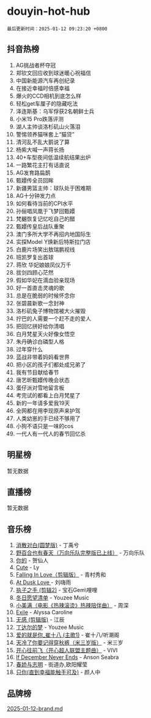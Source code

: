 # douyin-hot-hub

`最后更新时间：2025-01-12 09:23:20 +0800`

## 抖音热榜

1. AG挑战者杯夺冠
1. 郑钦文回应收到球迷暖心祝福信
1. 中国新能源汽车再创纪录
1. 在接近幸福时倍感幸福
1. 爆火的CCD相机到底怎么样
1. 轻松get车厘子的隐藏吃法
1. 泽连斯基：乌军俘获2名朝鲜士兵
1. 小米15 Pro跌落评测
1. 湖人主帅谈洛杉矶山火落泪
1. 警惕领养猫咪套上“猫贷”
1. 清河乱不乱大鹅说了算
1. 杨紫大喊一声蒋长扬
1. 40+车型夜间低温续航结果出炉
1. 一路繁花主打有话直说
1. AG发育路扁鹊
1. 甄嬛传全员回眸
1. 新疆男篮主帅：球队处于困难期
1. AG十分钟发力点
1. 如何看待当前的CPI水平
1. 孙俪唱凤凰于飞梦回甄嬛
1. 梵樾恢复记忆吃自己的醋
1. 甄嬛传皇后战队重聚
1. 澳门多所大学不再招内地国际生
1. 实探Model Y焕新后特斯拉门店
1. 白鹿片场笑出敖瑞鹏视线
1. 班凯罗复出首球
1. 蒋欣 华妃娘娘凤仪万千
1. 拔剑四顾心茫然
1. 假如华妃在滴血验亲现场
1. 好一首直击灵魂的歌
1. 总是在脆弱的时候怀念你
1. 张碧晨新歌一念封神
1. 洛杉矶兔子博物馆被大火摧毁
1. 拧巴的人需要一个赶不走的爱人
1. 把回忆拼好给你清唱
1. 白月梵星天火好像女悟空
1. 朱丹确诊白磷型人格
1. 过年穿什么
1. 蓝战非带着妈妈看世界
1. 把小区的孩子们都处成兄弟了
1. 我有节目献给春节
1. 唐艺昕甄嬛传晚会状态
1. 蛋仔派对雪地留言板
1. 考完试的都看上白月梵星了
1. 新的一年请多爱我19天
1. 全网都在用李现原声来护驾
1. 人类幼崽的手已经不够用了
1. 小狗不语只是一味的cos
1. 一代人有一代人的春节回忆杀

## 明星榜

暂无数据

## 直播榜

暂无数据

## 音乐榜

1. [消散对白(圆梦版)](https://sf5-hl-cdn-tos.douyinstatic.com/obj/tos-cn-ve-2774/og4jB5I5IizzoZVAAAzWgBMAsMDWoArfwBOiFs) - 丁禹兮
1. [野百合也有春天（万向乐队完整版已上线）](https://sf5-hl-cdn-tos.douyinstatic.com/obj/tos-cn-ve-2774/oMnUxhRAMiAGBqDtIPBQ7ACYQZFlJCftcgeDJE) - 万向乐队
1. [你的](https://sf5-hl-cdn-tos.douyinstatic.com/obj/tos-cn-ve-2774/oYuIeKf42jB7sEV6B2upMdpYAgfrQWj0FeRegh) - 贺仙人
1. [Cute](https://sf3-cdn-tos.douyinstatic.com/obj/tos-cn-ve-2774/o4IbIzHWKAAB4wsS5qMBRiiAlEBGTpQRNfFvuo) - Ly
1. [Falling In Love（剪辑版）](https://sf5-hl-cdn-tos.douyinstatic.com/obj/tos-cn-ve-2774/o8ajpA8zzgBPahbBIO8AcKGBLJezFCRd1wfP9f) - 青村秀和
1. [ At Dusk  Love ](https://sf5-hl-cdn-tos.douyinstatic.com/obj/tos-cn-ve-2774/o8CrpCf5CaYgI4ZrtQgMQAFEfuGqNnRSDQAPBc) - 刘嗨雨
1. [执子之手 (剪辑2)](https://sf5-hl-cdn-tos.douyinstatic.com/obj/tos-cn-ve-2774/oUoZLQjCc31XzqsBnBQUNgeKtYPBcgbFDwtfcu) - 宝石Gem\哩哩
1. [冬日愿望清单](https://sf5-hl-cdn-tos.douyinstatic.com/obj/tos-cn-ve-2774/oIIgUOeamCFCVAzxN6MFRLIBlLGpUqQxeeHrLE) - Youzee Music
1. [小美满（电影《热辣滚烫》热辣陪伴曲）](https://sf5-hl-cdn-tos.douyinstatic.com/obj/tos-cn-ve-2774/o0GAn2lSgfZIDUgtevCGDQYnFg4CwnrBaxbTZL) - 周深
1. [Exile](https://sf5-hl-cdn-tos.douyinstatic.com/obj/tos-cn-ve-2774/oYj4gAQTknKE3WW0Je8KGmQ7z1cA4FefwtbufD) - Alyssa Caroline
1. [无感 (剪辑版)](https://sf5-hl-cdn-tos.douyinstatic.com/obj/tos-cn-ve-2774/o0eIsUzJBDlQaQFC5OFlgbMEZC1TFYBftOBn6p) - 江辰
1. [丁达尔的梦](https://sf5-hl-cdn-tos.douyinstatic.com/obj/tos-cn-ve-2774/oMU3WirUZBVQkAC9ccG5P2IQirziZM2RTInUY) - Youzee Music
1. [爱的就是你_崔十八 (主歌1)](https://sf5-hl-cdn-tos.douyinstatic.com/obj/tos-cn-ve-2774/oI5BO5DhFZ6UTcNCnZaOCBLtZ7WIMQGfgnXf5E) - 崔十八/听潮阁
1. [天冷了你要记得穿秋裤（米三岁版）](https://sf5-hl-cdn-tos.douyinstatic.com/obj/tos-cn-ve-2774/oQlIwVIDWiZ6BQilAorS7MA0AgCkQDvcZAdm1) - 米三岁
1. [开心往前飞（开心超人联盟主题曲）](https://sf5-hl-cdn-tos.douyinstatic.com/obj/tos-cn-ve-2774/9d8fb7c82cf1421fb93a9fe925275e0a) - VIVI
1. [If December Never Ends](https://sf5-hl-cdn-tos.douyinstatic.com/obj/tos-cn-ve-2774/oY1IQMoTgCFIBg8RZifyqlBBt1UFgitTYmxeOS) - Anson Seabra
1. [春娇与志明](https://sf5-hl-cdn-tos.douyinstatic.com/obj/tos-cn-ve-2774/e530d8fceb7044b39707d7f9ff54add1) - 街道办,欧阳耀莹
1. [只你(直到幸福能触手可及)](https://sf5-hl-cdn-tos.douyinstatic.com/obj/tos-cn-ve-2774/o0lBkRDzFTeaVSUz3ZZSCBVtZ5DIMQGfgmEAuE) - 颜人中

## 品牌榜

[2025-01-12-brand.md](2025-01-12-brand.md)
